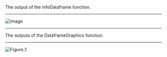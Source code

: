 The output of the infoDataframe function.
___________________________________________________________________________________________________________
![image](https://github.com/esmanuray/DataAnalysis101/assets/116032258/1184e746-6aa3-42af-bc57-168570db42e7)


____________________________________________________________________________________________________________
The outputs of the DataframeGraphics function.
_____________________________________________________________________________________________________________
![Figure_1](https://github.com/esmanuray/DataAnalysis101/assets/116032258/2e6aded0-057f-4303-9c34-639af1539bd7)
